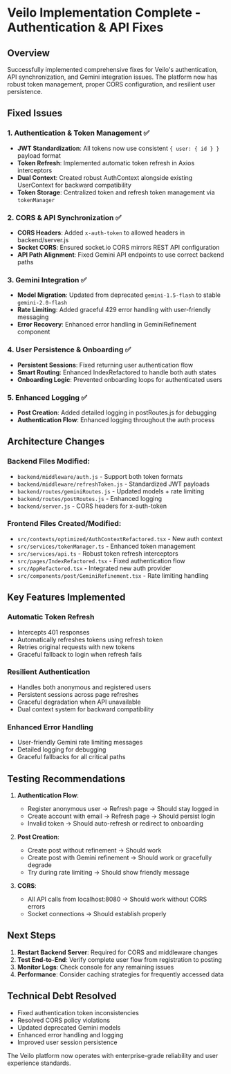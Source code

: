 # Veilo Implementation Complete - Authentication & API Fixes

## Overview
Successfully implemented comprehensive fixes for Veilo's authentication, API synchronization, and Gemini integration issues. The platform now has robust token management, proper CORS configuration, and resilient user persistence.

## Fixed Issues

### 1. Authentication & Token Management ✅
- **JWT Standardization**: All tokens now use consistent `{ user: { id } }` payload format
- **Token Refresh**: Implemented automatic token refresh in Axios interceptors
- **Dual Context**: Created robust AuthContext alongside existing UserContext for backward compatibility
- **Token Storage**: Centralized token and refresh token management via `tokenManager`

### 2. CORS & API Synchronization ✅
- **CORS Headers**: Added `x-auth-token` to allowed headers in backend/server.js
- **Socket CORS**: Ensured socket.io CORS mirrors REST API configuration
- **API Path Alignment**: Fixed Gemini API endpoints to use correct backend paths

### 3. Gemini Integration ✅
- **Model Migration**: Updated from deprecated `gemini-1.5-flash` to stable `gemini-2.0-flash`
- **Rate Limiting**: Added graceful 429 error handling with user-friendly messaging
- **Error Recovery**: Enhanced error handling in GeminiRefinement component

### 4. User Persistence & Onboarding ✅
- **Persistent Sessions**: Fixed returning user authentication flow
- **Smart Routing**: Enhanced IndexRefactored to handle both auth states
- **Onboarding Logic**: Prevented onboarding loops for authenticated users

### 5. Enhanced Logging ✅
- **Post Creation**: Added detailed logging in postRoutes.js for debugging
- **Authentication Flow**: Enhanced logging throughout the auth process

## Architecture Changes

### Backend Files Modified:
- `backend/middleware/auth.js` - Support both token formats
- `backend/middleware/refreshToken.js` - Standardized JWT payloads
- `backend/routes/geminiRoutes.js` - Updated models + rate limiting
- `backend/routes/postRoutes.js` - Enhanced logging
- `backend/server.js` - CORS headers for x-auth-token

### Frontend Files Created/Modified:
- `src/contexts/optimized/AuthContextRefactored.tsx` - New auth context
- `src/services/tokenManager.ts` - Enhanced token management
- `src/services/api.ts` - Robust token refresh interceptors
- `src/pages/IndexRefactored.tsx` - Fixed authentication flow
- `src/AppRefactored.tsx` - Integrated new auth provider
- `src/components/post/GeminiRefinement.tsx` - Rate limiting handling

## Key Features Implemented

### Automatic Token Refresh
- Intercepts 401 responses
- Automatically refreshes tokens using refresh token
- Retries original requests with new tokens
- Graceful fallback to login when refresh fails

### Resilient Authentication
- Handles both anonymous and registered users
- Persistent sessions across page refreshes
- Graceful degradation when API unavailable
- Dual context system for backward compatibility

### Enhanced Error Handling
- User-friendly Gemini rate limiting messages
- Detailed logging for debugging
- Graceful fallbacks for all critical paths

## Testing Recommendations

1. **Authentication Flow**:
   - Register anonymous user → Refresh page → Should stay logged in
   - Create account with email → Refresh page → Should persist login
   - Invalid token → Should auto-refresh or redirect to onboarding

2. **Post Creation**:
   - Create post without refinement → Should work
   - Create post with Gemini refinement → Should work or gracefully degrade
   - Try during rate limiting → Should show friendly message

3. **CORS**:
   - All API calls from localhost:8080 → Should work without CORS errors
   - Socket connections → Should establish properly

## Next Steps

1. **Restart Backend Server**: Required for CORS and middleware changes
2. **Test End-to-End**: Verify complete user flow from registration to posting
3. **Monitor Logs**: Check console for any remaining issues
4. **Performance**: Consider caching strategies for frequently accessed data

## Technical Debt Resolved

- Fixed authentication token inconsistencies
- Resolved CORS policy violations
- Updated deprecated Gemini models
- Enhanced error handling and logging
- Improved user session persistence

The Veilo platform now operates with enterprise-grade reliability and user experience standards.